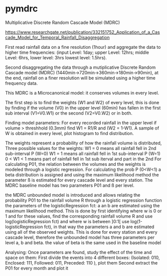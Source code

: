 # pymdrc
Multiplicative Discrete Random Cascade Model (MDRC)

https://www.researchgate.net/publication/332151752_Application_of_a_Cascade_Model_for_Temporal_Rainfall_Disaggregation

First read rainfall data on a fine resolution (1hour) and aggregate the data
to higher time frequencies:
(input Level: 1day; upper Level: 12hrs; middle Level: 6hrs, lower level: 3hrs
lowest level: 1.5hrs).

Second disaggregating the data through a mutiplicative Discrete Random Cascade
model (MDRC) (1440min->720min->360min->180min->90min),
at the end, rainfall on a finer resolution will be simulated
using a higher time frequency data.

This MDRC is a Microcanonical model: it conserves volumes in every level.

The first step is to find the weights (W1 and W2) of every level, this is done
by finding if the volume (V0) in the upper level (60min) has fallen
in the first sub interval (V1=V0.W1) or the second (V2=V0.W2) or in both.

Finding model parameters:
For every recorded rainfall in the upper level if volume > threshhold (0.3mm)
find W1 = R1/R and (W2 = 1-W1).
A sample of W is obtained in every level, plot histogram to find distribution.

The weights represent a probability of how the rainfall volume is distributed,
Three possible values for the weights:
W1 = 0 means all rainfall fell in 2nd sub-interval P (W=0)
W1 = 1 means all rainfall fell in 1st sub-interval P (W=1)
0 < W1 < 1 means part of rainfall fell in 1st sub iterval and part in the 2nd
For calculating P01, the relation between the volumes and the weights is
modeled through a logistic regression.
For calculating the prob P (0<W<1) a beta distribution is assigned
and using the maximum likelihood method the parameter ß is estimated
for every cascade level and every station.
The MDRC baseline model has two parameters P01 and ß per level.

the MDRC unbounded model is introduced and allows relating the probability
P01 to the rainfall volume R through a logistic regression function
the parameters of the logisticRegression fct: a an b are estimated
using the maximum likelihood method. This is done by first identifying where
w is 0 or 1 and for these values, find the corresponding rainfall volume R
and use log(logisticRegression fct) and where w is between ]0:1[ use
log(1-logisticRegression fct), in that way the parameters a and b are estimated
using all of the observed weights. This is done for every station and every
cascade level, therefore the unbounded model has three parameters per level
a, b and beta. the value of beta is the same used in the baseline model


Analysing:
Once parameters are found, study the effect of the time and space on them:
First divide the events into 4 different boxes:
(Isolated: 010, Enclosed: 111, Followed: 011, Preceded: 110  ), plot them
Second extract the P01 for every month and plot it
